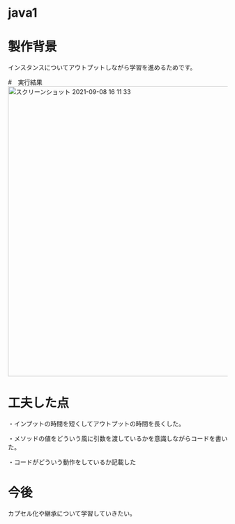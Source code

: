 # java1

# 製作背景
インスタンスについてアウトプットしながら学習を進めるためです。

#　実行結果
<img width="666" alt="スクリーンショット 2021-09-08 16 11 33" src="https://user-images.githubusercontent.com/73108756/132463162-42e0cab3-295e-4f30-a0e2-1e17e5bed814.png">

# 工夫した点
・インプットの時間を短くしてアウトプットの時間を長くした。

・メソッドの値をどういう風に引数を渡しているかを意識しながらコードを書いた。

・コードがどういう動作をしているか記載した

# 今後
カプセル化や継承について学習していきたい。
